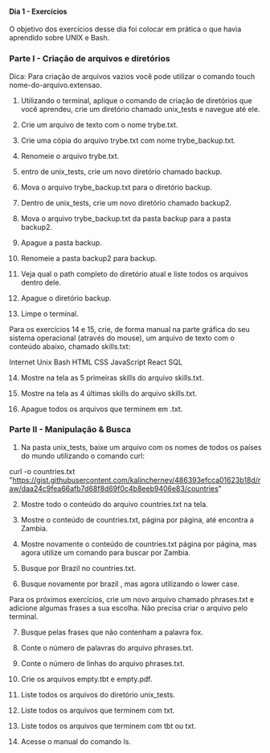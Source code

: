 #### Dia 1 - Exercícios

O objetivo dos exercícios desse dia foi colocar em prática o que havia aprendido sobre UNIX e Bash.

### Parte I - Criação de arquivos e diretórios

Dica: Para criação de arquivos vazios você pode utilizar o comando touch nome-do-arquivo.extensao.

1. Utilizando o terminal, aplique o comando de criação de diretórios que você aprendeu, crie um diretório chamado unix_tests e navegue até ele.

2. Crie um arquivo de texto com o nome trybe.txt.

3. Crie uma cópia do arquivo trybe.txt com nome trybe_backup.txt.

4. Renomeie o arquivo trybe.txt.

5. entro de unix_tests, crie um novo diretório chamado backup.

6. Mova o arquivo trybe_backup.txt para o diretório backup.

7. Dentro de unix_tests, crie um novo diretório chamado backup2.

8. Mova o arquivo trybe_backup.txt da pasta backup para a pasta backup2.

9. Apague a pasta backup.

10. Renomeie a pasta backup2 para backup.

11. Veja qual o path completo do diretório atual e liste todos os arquivos dentro dele.

12. Apague o diretório backup.

13. Limpe o terminal.

Para os exercícios 14 e 15, crie, de forma manual na parte gráfica do seu sistema operacional (através do mouse), um arquivo de texto com o conteúdo abaixo, chamado skills.txt:

Internet
Unix
Bash
HTML
CSS
JavaScript
React
SQL

14. Mostre na tela as 5 primeiras skills do arquivo skills.txt.

15. Mostre na tela as 4 últimas skills do arquivo skills.txt.

16. Apague todos os arquivos que terminem em .txt.

### Parte II - Manipulação & Busca

1. Na pasta unix_tests, baixe um arquivo com os nomes de todos os países do mundo utilizando o comando curl:

curl -o countries.txt "https://gist.githubusercontent.com/kalinchernev/486393efcca01623b18d/raw/daa24c9fea66afb7d68f8d69f0c4b8eeb9406e83/countries"

2. Mostre todo o conteúdo do arquivo countries.txt na tela.

3. Mostre o conteúdo de countries.txt, página por página, até encontra a Zambia.

4. Mostre novamente o conteúdo de countries.txt página por página, mas agora utilize um comando para buscar por Zambia.

5. Busque por Brazil no countries.txt.

6. Busque novamente por brazil , mas agora utilizando o lower case.

Para os próximos exercícios, crie um novo arquivo chamado phrases.txt e adicione algumas frases a sua escolha. Não precisa criar o arquivo pelo terminal.

7. Busque pelas frases que não contenham a palavra fox.

8. Conte o número de palavras do arquivo phrases.txt.

9. Conte o número de linhas do arquivo phrases.txt.

10. Crie os arquivos empty.tbt e empty.pdf.

11. Liste todos os arquivos do diretório unix_tests.

12. Liste todos os arquivos que terminem com txt.

13. Liste todos os arquivos que terminem com tbt ou txt.

14. Acesse o manual do comando ls.
